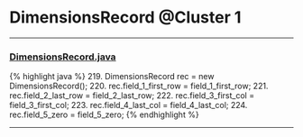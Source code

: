 # DimensionsRecord @Cluster 1

***

### [DimensionsRecord.java](https://searchcode.com/codesearch/view/15642393/)
{% highlight java %}
219. DimensionsRecord rec = new DimensionsRecord();
220. rec.field_1_first_row = field_1_first_row;
221. rec.field_2_last_row = field_2_last_row;
222. rec.field_3_first_col = field_3_first_col;
223. rec.field_4_last_col = field_4_last_col;
224. rec.field_5_zero = field_5_zero;
{% endhighlight %}

***

